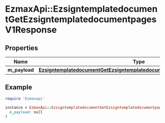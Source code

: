 # EzmaxApi::EzsigntemplatedocumentGetEzsigntemplatedocumentpagesV1Response

## Properties

| Name | Type | Description | Notes |
| ---- | ---- | ----------- | ----- |
| **m_payload** | [**EzsigntemplatedocumentGetEzsigntemplatedocumentpagesV1ResponseMPayload**](EzsigntemplatedocumentGetEzsigntemplatedocumentpagesV1ResponseMPayload.md) |  |  |

## Example

```ruby
require 'Ezmaxapi'

instance = EzmaxApi::EzsigntemplatedocumentGetEzsigntemplatedocumentpagesV1Response.new(
  m_payload: null
)
```

